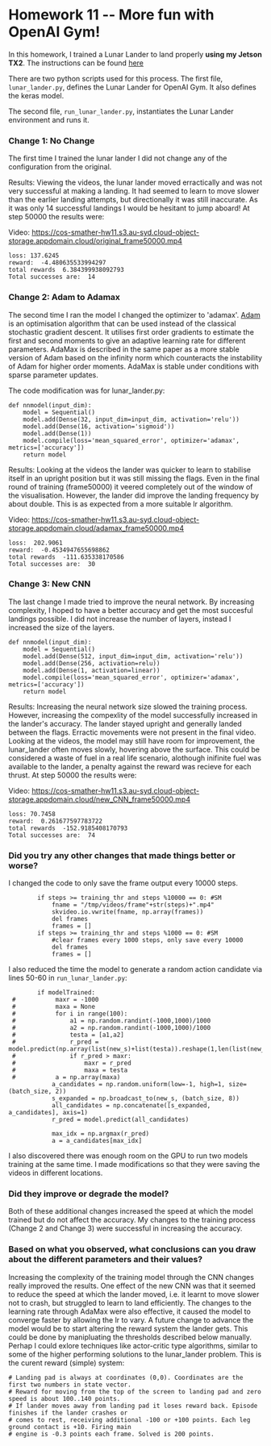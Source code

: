 # Homework 11 -- More fun with OpenAI Gym!

In this homework, I trained a Lunar Lander to land properly **using my Jetson TX2**. The instructions can be found [here](https://github.com/MIDS-scaling-up/v2/tree/master/week11/hw)

There are two python scripts used for this process. The first file, `lunar_lander.py`, defines the Lunar Lander for OpenAI Gym. It also defines the keras model.

The second file, `run_lunar_lander.py`, instantiates the Lunar Lander environment and runs it.

### Change 1: No Change
The first time I trained the lunar lander I did not change any of the configuration from the original.

Results:
Viewing the videos, the lunar lander moved erractically and was not very successful at making a landing. It had seemed to learn to move slower than the earlier landing attempts, but directionally it was still inaccurate. As it was only 14 successful landings I would be hesitant to jump aboard! At step  50000 the results were:

Video: https://cos-smather-hw11.s3.au-syd.cloud-object-storage.appdomain.cloud/original_frame50000.mp4

```
loss: 137.6245
reward:  -4.480635533994297
total rewards  6.384399938092793
Total successes are:  14
```

### Change 2: Adam to Adamax
The second time I ran the model I changed the optimizer to 'adamax'. [Adam](https://arxiv.org/abs/1412.6980) is an optimisation algorithm that can be used instead of the classical stochastic gradient descent. It utilises first order gradients to estimate the first and second moments to give an adaptive learning rate for different parameters. AdaMax is described in the same paper as a more stable version of Adam based on the infinity norm which counteracts the instability of Adam for higher order moments. AdaMax is stable under conditions with sparse parameter updates. 

The code modification was for lunar_lander.py:

```
def nnmodel(input_dim):
    model = Sequential()
    model.add(Dense(32, input_dim=input_dim, activation='relu'))
    model.add(Dense(16, activation='sigmoid'))
    model.add(Dense(1))
    model.compile(loss='mean_squared_error', optimizer='adamax', metrics=['accuracy'])
    return model
```

Results:
Looking at the videos the lander was quicker to learn to stabilise itself in an upright position but it was still missing the flags. Even in the final round of training (frame50000) it veered completely out of the window of the visualisation. However, the lander did improve the landing frequency by about double. This is as expected from a more suitable lr algorithm.

Video: https://cos-smather-hw11.s3.au-syd.cloud-object-storage.appdomain.cloud/adamax_frame50000.mp4

```
loss:  202.9061 
reward:  -0.4534947655698862
total rewards  -111.635338170586
Total successes are:  30
```

### Change 3: New CNN
The last change I made tried to improve the neural network. By increasing complexity, I hoped to have a better accuracy and get the most succesful landings possible. I did not increase the number of layers, instead I increased the size of the layers.

```
def nnmodel(input_dim):
    model = Sequential()
    model.add(Dense(512, input_dim=input_dim, activation='relu'))
    model.add(Dense(256, activation=relu))
    model.add(Dense(1, activation=linear))
    model.compile(loss='mean_squared_error', optimizer='adamax', metrics=['accuracy'])
    return model
  ``` 
    
Results:
Increasing the neural network size slowed the training process. However, increasing the compexlity of the model successfully increased in the lander's accuracy. The lander stayed upright and generally landed between the flags. Erractic movements were not present in the final video. Looking at the videos, the model may still have room for improvement, the lunar_lander often moves slowly, hovering above the surface. This could be considered a waste of fuel in a real life scenario, alothough inifinite fuel was available to the lander, a penalty against the reward was recieve for each thrust. At step  50000 the results were:

Video: https://cos-smather-hw11.s3.au-syd.cloud-object-storage.appdomain.cloud/new_CNN_frame50000.mp4

```
loss: 70.7458
reward:  0.261677597783722
total rewards  -152.9185408170793
Total successes are:  74
```
### Did you try any other changes that made things better or worse?
I changed the code to only save the frame output every 10000 steps. 

```
        if steps >= training_thr and steps %10000 == 0: #SM
            fname = "/tmp/videos/frame"+str(steps)+".mp4"
            skvideo.io.vwrite(fname, np.array(frames))
            del frames
            frames = []
        if steps >= training_thr and steps %1000 == 0: #SM
            #clear frames every 1000 steps, only save every 10000
            del frames
            frames = []
```
I also reduced the time the model to generate a random action candidate via lines 50-60 in `run_lunar_lander.py`:

```
        if modelTrained:
 #           maxr = -1000
 #           maxa = None
 #           for i in range(100):
 #               a1 = np.random.randint(-1000,1000)/1000
 #               a2 = np.random.randint(-1000,1000)/1000
 #               testa = [a1,a2]
 #               r_pred = model.predict(np.array(list(new_s)+list(testa)).reshape(1,len(list(new_s)+list(testa))))
 #               if r_pred > maxr:
 #                   maxr = r_pred
 #                   maxa = testa
 #           a = np.array(maxa)
            a_candidates = np.random.uniform(low=-1, high=1, size=(batch_size, 2))
            s_expanded = np.broadcast_to(new_s, (batch_size, 8))
            all_candidates = np.concatenate([s_expanded, a_candidates], axis=1)
            r_pred = model.predict(all_candidates)

            max_idx = np.argmax(r_pred)
            a = a_candidates[max_idx]
```
I also discovered there was enough room on the GPU to run two models training at the same time. I made modifications so that they were saving the videos in different locations.

### Did they improve or degrade the model?
Both of these additional changes increased the speed at which the model trained but do not affect the accuracy. My changes to the training process (Change 2 and Change 3) were successful in increasing the accuracy.

### Based on what you observed, what conclusions can you draw about the different parameters and their values? 
Increasing the complexity of the training model through the CNN changes really improved the results. One effect of the new CNN was that it seemed to reduce the speed at which the lander moved, i.e. it learnt to move slower not to crash, but struggled to learn to land efficiently. The changes to the learning rate through AdaMax were also effective, it caused the model to converge faster by allowing the lr to vary. A future change to advance the model would be to start altering the reward system the lander gets. This could be done by manipluating the thresholds described below manually. Perhap I could exlore techniques like actor-critic type algorithms, similar to some of the higher performing solutions to the lunar_lander problem. This is the curent reward (simple) system:
```
# Landing pad is always at coordinates (0,0). Coordinates are the first two numbers in state vector.
# Reward for moving from the top of the screen to landing pad and zero speed is about 100..140 points.
# If lander moves away from landing pad it loses reward back. Episode finishes if the lander crashes or
# comes to rest, receiving additional -100 or +100 points. Each leg ground contact is +10. Firing main
# engine is -0.3 points each frame. Solved is 200 points.
```
